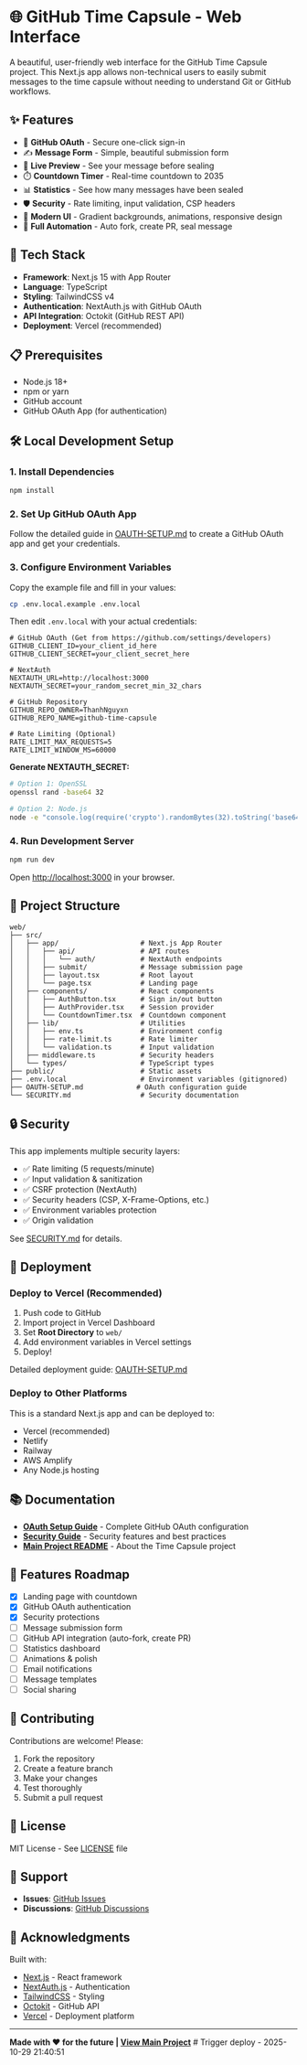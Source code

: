 # 🌐 GitHub Time Capsule - Web Interface

A beautiful, user-friendly web interface for the GitHub Time Capsule project. This Next.js app allows non-technical users to easily submit messages to the time capsule without needing to understand Git or GitHub workflows.

## ✨ Features

- 🔐 **GitHub OAuth** - Secure one-click sign-in
- ✍️ **Message Form** - Simple, beautiful submission form
- 👀 **Live Preview** - See your message before sealing
- ⏱️ **Countdown Timer** - Real-time countdown to 2035
- 📊 **Statistics** - See how many messages have been sealed
- 🛡️ **Security** - Rate limiting, input validation, CSP headers
- 🎨 **Modern UI** - Gradient backgrounds, animations, responsive design
- 🤖 **Full Automation** - Auto fork, create PR, seal message

## 🚀 Tech Stack

- **Framework**: Next.js 15 with App Router
- **Language**: TypeScript
- **Styling**: TailwindCSS v4
- **Authentication**: NextAuth.js with GitHub OAuth
- **API Integration**: Octokit (GitHub REST API)
- **Deployment**: Vercel (recommended)

## 📋 Prerequisites

- Node.js 18+ 
- npm or yarn
- GitHub account
- GitHub OAuth App (for authentication)

## 🛠️ Local Development Setup

### 1. Install Dependencies

```bash
npm install
```

### 2. Set Up GitHub OAuth App

Follow the detailed guide in [OAUTH-SETUP.md](./OAUTH-SETUP.md) to create a GitHub OAuth app and get your credentials.

### 3. Configure Environment Variables

Copy the example file and fill in your values:

```bash
cp .env.local.example .env.local
```

Then edit `.env.local` with your actual credentials:

```env
# GitHub OAuth (Get from https://github.com/settings/developers)
GITHUB_CLIENT_ID=your_client_id_here
GITHUB_CLIENT_SECRET=your_client_secret_here

# NextAuth
NEXTAUTH_URL=http://localhost:3000
NEXTAUTH_SECRET=your_random_secret_min_32_chars

# GitHub Repository
GITHUB_REPO_OWNER=ThanhNguyxn
GITHUB_REPO_NAME=github-time-capsule

# Rate Limiting (Optional)
RATE_LIMIT_MAX_REQUESTS=5
RATE_LIMIT_WINDOW_MS=60000
```

**Generate NEXTAUTH_SECRET:**
```bash
# Option 1: OpenSSL
openssl rand -base64 32

# Option 2: Node.js
node -e "console.log(require('crypto').randomBytes(32).toString('base64'))"
```

### 4. Run Development Server

```bash
npm run dev
```

Open [http://localhost:3000](http://localhost:3000) in your browser.

## 📁 Project Structure

```
web/
├── src/
│   ├── app/                    # Next.js App Router
│   │   ├── api/                # API routes
│   │   │   └── auth/           # NextAuth endpoints
│   │   ├── submit/             # Message submission page
│   │   ├── layout.tsx          # Root layout
│   │   └── page.tsx            # Landing page
│   ├── components/             # React components
│   │   ├── AuthButton.tsx      # Sign in/out button
│   │   ├── AuthProvider.tsx    # Session provider
│   │   └── CountdownTimer.tsx  # Countdown component
│   ├── lib/                    # Utilities
│   │   ├── env.ts              # Environment config
│   │   ├── rate-limit.ts       # Rate limiter
│   │   └── validation.ts       # Input validation
│   ├── middleware.ts           # Security headers
│   └── types/                  # TypeScript types
├── public/                     # Static assets
├── .env.local                  # Environment variables (gitignored)
├── OAUTH-SETUP.md             # OAuth configuration guide
└── SECURITY.md                 # Security documentation
```

## 🔒 Security

This app implements multiple security layers:

- ✅ Rate limiting (5 requests/minute)
- ✅ Input validation & sanitization
- ✅ CSRF protection (NextAuth)
- ✅ Security headers (CSP, X-Frame-Options, etc.)
- ✅ Environment variables protection
- ✅ Origin validation

See [SECURITY.md](./SECURITY.md) for details.

## 🚀 Deployment

### Deploy to Vercel (Recommended)

1. Push code to GitHub
2. Import project in Vercel Dashboard
3. Set **Root Directory** to `web/`
4. Add environment variables in Vercel settings
5. Deploy!

Detailed deployment guide: [OAUTH-SETUP.md](./OAUTH-SETUP.md#for-production-vercel)

### Deploy to Other Platforms

This is a standard Next.js app and can be deployed to:
- Vercel (recommended)
- Netlify
- Railway
- AWS Amplify
- Any Node.js hosting

## 📚 Documentation

- **[OAuth Setup Guide](./OAUTH-SETUP.md)** - Complete GitHub OAuth configuration
- **[Security Guide](./SECURITY.md)** - Security features and best practices
- **[Main Project README](../README.md)** - About the Time Capsule project

## 🎨 Features Roadmap

- [x] Landing page with countdown
- [x] GitHub OAuth authentication
- [x] Security protections
- [ ] Message submission form
- [ ] GitHub API integration (auto-fork, create PR)
- [ ] Statistics dashboard
- [ ] Animations & polish
- [ ] Email notifications
- [ ] Message templates
- [ ] Social sharing

## 🤝 Contributing

Contributions are welcome! Please:

1. Fork the repository
2. Create a feature branch
3. Make your changes
4. Test thoroughly
5. Submit a pull request

## 📝 License

MIT License - See [LICENSE](../LICENSE) file

## 💬 Support

- **Issues**: [GitHub Issues](https://github.com/ThanhNguyxn/github-time-capsule/issues)
- **Discussions**: [GitHub Discussions](https://github.com/ThanhNguyxn/github-time-capsule/discussions)

## 🙏 Acknowledgments

Built with:
- [Next.js](https://nextjs.org) - React framework
- [NextAuth.js](https://next-auth.js.org) - Authentication
- [TailwindCSS](https://tailwindcss.com) - Styling
- [Octokit](https://github.com/octokit) - GitHub API
- [Vercel](https://vercel.com) - Deployment platform

---

**Made with ❤️ for the future | [View Main Project](../README.md)**
#   T r i g g e r   d e p l o y   -   2 0 2 5 - 1 0 - 2 9   2 1 : 4 0 : 5 1  
 